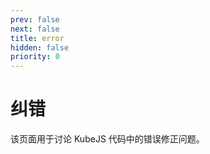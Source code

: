 ```yaml
---
prev: false
next: false
title: error
hidden: false
priority: 0
---
```


# 纠错

该页面用于讨论 KubeJS 代码中的错误修正问题。 
